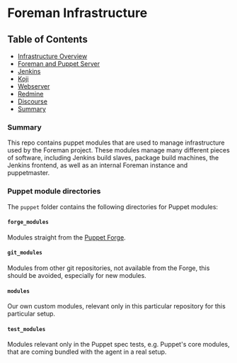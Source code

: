 # Foreman Infrastructure

## Table of Contents

 * [Infrastructure Overview](./docs/overview.md)
 * [Foreman and Puppet Server](./docs/foreman-puppetserver.md)
 * [Jenkins](./docs/jenkins.md)
 * [Koji](./docs/koji.md)
 * [Webserver](./docs/webserver.md)
 * [Redmine](./docs/redmine.md)
 * [Discourse](./docs/discourse.md)
 * [Summary](#summary)

### Summary
This repo contains puppet modules that are used to manage infrastructure used by the Foreman project. These modules manage many different pieces of software, including Jenkins build slaves, package build machines, the Jenkins frontend, as well as an internal Foreman instance and puppetmaster.

### Puppet module directories
The `puppet` folder contains the following directories for Puppet modules:

#### `forge_modules`
Modules straight from the [Puppet Forge](https://forge.puppet.com).

#### `git_modules`
Modules from other git repositories, not available from the Forge, this should be avoided, especially for new modules.

#### `modules`
Our own custom modules, relevant only in this particular repository for this particular setup.

#### `test_modules`
Modules relevant only in the Puppet spec tests, e.g. Puppet's core modules, that are coming bundled with the agent in a real setup.
